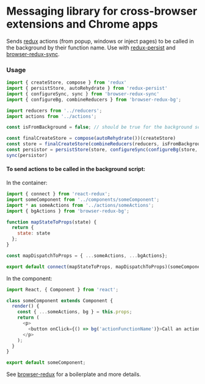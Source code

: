 # Messaging library for cross-browser extensions and Chrome apps

Sends [redux](https://github.com/gaearon/redux) actions (from popup, windows or inject pages) to be called in the background by their function name. Use with [redux-persist](https://github.com/rt2zz/redux-persist) and [browser-redux-sync](https://github.com/zalmoxisus/browser-redux-sync).

### Usage
```js
import { createStore, compose } from 'redux'
import { persistStore, autoRehydrate } from 'redux-persist'
import { configureSync, sync } from 'browser-redux-sync'
import { configureBg, combineReducers } from 'browser-redux-bg';

import reducers from '../reducers';
import actions from '../actions';

const isFromBackground = false; // should be true for the background script

const finalCreateStore = compose(autoRehydrate())(createStore)
const store = finalCreateStore(combineReducers(reducers, isFromBackground))
const persistor = persistStore(store, configureSync(configureBg(store, actions, isFromBackground)))
sync(persistor)
```

#### To send actions to be called in the background script:

In the container: 
```js
import { connect } from 'react-redux';
import someComponent from '../components/someComponent';
import * as someActions from '../actions/someActions';
import { bgActions } from 'browser-redux-bg';

function mapStateToProps(state) {
  return {
    state: state
  };
}

const mapDispatchToProps = { ...someActions, ...bgActions};

export default connect(mapStateToProps, mapDispatchToProps)(someComponent);
```

In the component:
```js
import React, { Component } from 'react';

class someComponent extends Component {
  render() {
    const { ...someActions, bg } = this.props;
    return (
      <p>
        <button onClick={() => bg('actionFunctionName')}>Call an actionFunctionName in the background script</button>
      </p>
    );
  }
}

export default someComponent;
```

See [browser-redux](https://github.com/zalmoxisus/browser-redux) for a boilerplate and more details.
